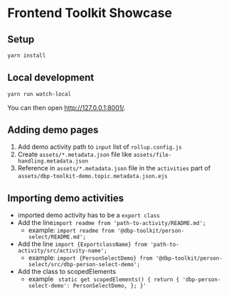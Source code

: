 # Frontend Toolkit Showcase

## Setup

```bash
yarn install
```

## Local development

```bash
yarn run watch-local
```

You can then open <http://127.0.0.1:8001/>.

## Adding demo pages

1) Add demo activity path to `input` list of `rollup.config.js`
2) Create `assets/*.metadata.json` file like `assets/file-handling.metadata.json`
3) Reference in `assets/*.metadata.json` file in the `activities` part of `assets/dbp-toolkit-demo.topic.metadata.json.ejs`

## Importing demo activities
- imported demo activity has to be a `export class`
- Add the line`import readme from 'path-to-activity/README.md';`
    - example: `import readme from '@dbp-toolkit/person-select/README.md';`
- Add the line `import {ExportclassName} from 'path-to-activity/src/activity-name';`
    - example: `import {PersonSelectDemo} from '@dbp-toolkit/person-select/src/dbp-person-select-demo';`
- Add the class to scopedElements
    - example ` static get scopedElements() {
                       return {
                         'dbp-person-select-demo': PersonSelectDemo,
                       };
                   }'`